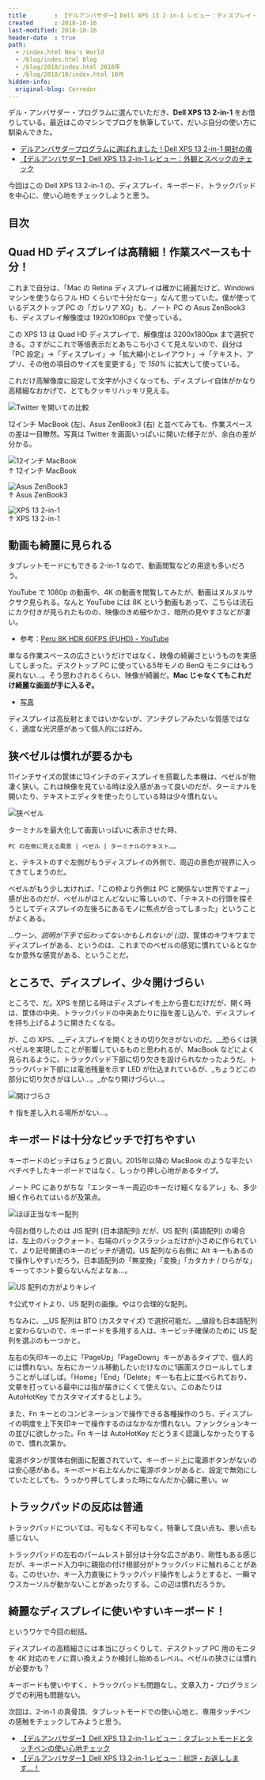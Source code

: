 ```yaml
---
title        : 【デルアンバサダー】Dell XPS 13 2-in-1 レビュー：ディスプレイ・キーボード・トラックパッドの使い心地チェック
created      : 2018-10-16
last-modified: 2018-10-16
header-date  : true
path:
  - /index.html Neo's World
  - /blog/index.html Blog
  - /blog/2018/index.html 2018年
  - /blog/2018/10/index.html 10月
hidden-info:
  original-blog: Corredor
---
```


デル・アンバサダー・プログラムに選んでいただき、__Dell XPS 13 2-in-1__ をお借りしている。最近はこのマシンでブログを執筆していて、だいぶ自分の使い方に馴染んできた。

- [デルアンバサダープログラムに選ばれました！Dell XPS 13 2-in-1 開封の儀](/blog/2018/10/07-01.html)
- [【デルアンバサダー】Dell XPS 13 2-in-1 レビュー：外観とスペックのチェック](/blog/2018/10/11-01.html)

今回はこの Dell XPS 13 2-in-1 の、ディスプレイ、キーボード、トラックパッドを中心に、使い心地をチェックしようと思う。

## 目次

## Quad HD ディスプレイは高精細！作業スペースも十分！

これまで自分は、「Mac の Retina ディスプレイは確かに綺麗だけど、Windows マシンを使うならフル HD くらいで十分だなー」なんて思っていた。僕が使っているデスクトップ PC の「ガレリア XG」も、ノート PC の Asus ZenBook3 も、ディスプレイ解像度は 1920x1080px で使っている。

この XPS 13 は Quad HD ディスプレイで、解像度は 3200x1800px まで選択できる。さすがにこれで等倍表示だとあちこち小さくて見えないので、自分は「PC 設定」→「ディスプレイ」→「拡大縮小とレイアウト」→「テキスト、アプリ、その他の項目のサイズを変更する」で _150%_ に拡大して使っている。

これだけ高解像度に設定して文字が小さくなっても、ディスプレイ自体がかなり高精細なおかげで、とてもクッキリハッキリ見える。

![Twitter を開いての比較](16-03-04.jpg)

12インチ MacBook (左)、Asus ZenBook3 (右) と並べてみても、作業スペースの差は一目瞭然。写真は Twitter を画面いっぱいに開いた様子だが、余白の差が分かる。

![12インチ MacBook](16-03-03.jpg)  
↑ 12インチ MacBook

![Asus ZenBook3](16-03-02.jpg)  
↑ Asus ZenBook3

![XPS 13 2-in-1](16-03-01.jpg)  
↑ XPS 13 2-in-1

## 動画も綺麗に見られる

タブレットモードにもできる 2-in-1 なので、動画閲覧などの用途も多いだろう。

YouTube で 1080p の動画や、4K の動画を閲覧してみたが、動画はヌルヌルサクサク見られる。なんと YouTube には 8K という動画もあって、こちらは流石にカク付きが見られたものの、映像のきめ細やかさ、暗所の見やすさなどが凄い。

- 参考：[Peru 8K HDR 60FPS (FUHD) - YouTube](https://www.youtube.com/watch?v=1La4QzGeaaQ)

単なる作業スペースの広さというだけではなく、映像の綺麗さというものを実感してしまった。デスクトップ PC に使っている5年モノの BenQ モニタにはもう戻れない…。そう思わされるくらい、映像が綺麗だ。__Mac じゃなくてもこれだけ綺麗な画面が手に入るぞ。__

- [写真](https://www.instagram.com/p/BolRJVxB9n5/)

ディスプレイは高反射とまではいかないが、アンチグレアみたいな質感ではなく、適度な光沢感があって個人的には好み。

## 狭ベゼルは慣れが要るかも

11インチサイズの筐体に13インチのディスプレイを搭載した本機は、ベゼルが物凄く狭い。これは映像を見ている時は没入感があって良いのだが、ターミナルを開いたり、テキストエディタを使ったりしている時は少々慣れない。

![狭ベゼル](16-03-06.jpg)

ターミナルを最大化して画面いっぱいに表示させた時、

```
PC の左側に見える風景 | ベゼル | ターミナルのテキスト……
```

と、テキストのすぐ左側がもうディスプレイの外側で、周辺の景色が視界に入ってきてしまうのだ。

ベゼルがもう少し太ければ、「この枠より外側は PC と関係ない世界ですよー」感が出るのだが、ベゼルがほとんどないに等しいので、「テキストの行頭を探そうとしてディスプレイの左後ろにあるモノに焦点が合ってしまった」ということがよくある。

…ウーン、_説明が下手で伝わってないかもしれないが (泣)_、筐体のキワキワまでディスプレイがある、というのは、これまでのベゼルの感覚に慣れているとなかなか意外な感覚がある、ということだ。

## ところで、ディスプレイ、少々開けづらい

ところで、だ。XPS を閉じる時はディスプレイを上から畳むだけだが、開く時は、筐体の中央、トラックパッドの中央あたりに指を差し込んで、ディスプレイを持ち上げるように開きたくなる。

が、この XPS、__ディスプレイを開くときの切り欠きがないのだ。__恐らくは狭ベゼルを実現したことが影響しているものと思われるが、MacBook などによく見られるように、トラックパッド下部に切り欠きを設けられなかったようだ。トラックパッド下部には電池残量を示す LED が仕込まれているが、_ちょうどこの部分に切り欠きがほしい…。_かなり開けづらい…。

![開けづらさ](11-01-12.jpg)

↑ 指を差し入れる場所がない…。

## キーボードは十分なピッチで打ちやすい

キーボードのピッチはちょうど良い。2015年以降の MacBook のような平たいペチペチしたキーボードではなく、しっかり押し心地があるタイプ。

ノート PC にありがちな「エンターキー周辺のキーだけ細くなるアレ」も、多少細く作られてはいるが及第点。

![ほぼ正当なキー配列](16-03-05.jpg)

今回お借りしたのは JIS 配列 (日本語配列) だが、US 配列 (英語配列) の場合は、左上のバッククォート、右端のバックスラッシュだけが小さめに作られていて、より記号関連のキーのピッチが適切。US 配列なら右側に Alt キーもあるので操作しやすいだろう。日本語配列の「無変換」「変換」「カタカナ / ひらがな」キーってホント要らないんだよなぁ…。

![US 配列の方がよりキレイ](16-03-07.png)

↑公式サイトより、US 配列の画像。やはり合理的な配列。

ちなみに、__US 配列は BTO (カスタマイズ) で選択可能だ。__値段も日本語配列と変わらないので、キーボードを多用する人は、キーピッチ確保のために US 配列を選ぶのも一つかと。

左右の矢印キーの上に「PageUp」「PageDown」キーがあるタイプで、個人的には慣れない。左右にカーソル移動したいだけなのに1画面スクロールしてしまうことがしばしば。「Home」「End」「Delete」キーも右上に並べられており、文章を打っている最中には指が届きにくくて使えない。このあたりは AutoHotKey でカスタマイズするとしよう。

また、Fn キーとのコンビネーションで操作できる各種操作のうち、ディスプレイの明度を上下矢印キーで操作するのはなかなか慣れない。ファンクションキーの並びに欲しかった。Fn キーは AutoHotKey だとうまく認識しなかったりするので、慣れ次第か。

電源ボタンが筐体右側面に配置されていて、キーボード上に電源ボタンがないのは安心感がある。キーボード右上なんかに電源ボタンがあると、設定で無効にしていたとしても、うっかり押してしまった時になんだか心臓に悪い。ｗ

## トラックパッドの反応は普通

トラックパッドについては、可もなく不可もなく。特筆して良い点も、悪い点も感じない。

トラックパッドの左右のパームレスト部分は十分な広さがあり、剛性もある感じだが、キーボード入力中に親指の付け根部分がトラックパッドに触れることがある。このせいか、キー入力直後にトラックパッド操作をしようとすると、一瞬マウスカーソルが動かないことがあったりする。この辺は慣れだろうか。

## 綺麗なディスプレイに使いやすいキーボード！

というワケで今回の総括。

ディスプレイの高精細さには本当にびっくりして、デスクトップ PC 用のモニタを 4K 対応のモノに買い換えようか検討し始めるレベル。ベゼルの狭さには慣れが必要かも？

キーボードも使いやすく、トラックパッドも問題なし。文章入力・プログラミングでの利用も問題ない。

次回は、2-in-1 の真骨頂、タブレットモードでの使い心地と、専用タッチペンの感触をチェックしてみようと思う。

- [【デルアンバサダー】Dell XPS 13 2-in-1 レビュー：タブレットモードとタッチペンの使い心地チェック](/blog/2018/11/05-02.html)
- [【デルアンバサダー】Dell XPS 13 2-in-1 レビュー：総評・お返しします…！](/blog/2018/11/06-02.html)
